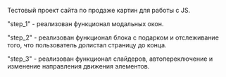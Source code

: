 Тестовый проект сайта по продаже картин для работы с JS.

"step_1" - реализован функционал модальных окон.

"step_2" - реализован функционал блока с подарком и отслеживание того, что пользователь долистал страницу до конца.

"step_3" - реализован функционал слайдеров, автопереключение и изменение направления движения элементов.